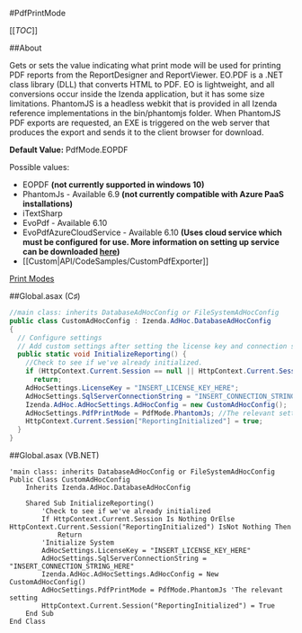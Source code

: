 #PdfPrintMode

[[_TOC_]]

##About

Gets or sets the value indicating what print mode will be used for printing PDF reports from the ReportDesigner and ReportViewer.  EO.PDF is a .NET class library (DLL) that converts HTML to PDF.  EO is lightweight, and all conversions occur inside the Izenda application, but it has some size limitations.  PhantomJS is a headless webkit that is provided in all Izenda reference implementations in the bin/phantomjs folder.  When PhantomJS PDF exports are requested, an EXE is triggered on the web server that produces the export and sends it to the client browser for download.

**Default Value:** PdfMode.EOPDF

Possible values:
* EOPDF **(not currently supported in windows 10)**
* PhantomJs - Available 6.9 **(not currently compatible with Azure PaaS installations)**
* iTextSharp
* EvoPdf - Available 6.10
* EvoPdfAzureCloudService - Available 6.10 **(Uses cloud service which must be configured for use. More information on setting up service can be downloaded [here](http://wiki.izenda.us/API/CodeSamples/PdfPrintMode/Pdf-Exports-in-Azure-Websites.docx))**
* [[Custom|API/CodeSamples/CustomPdfExporter]]

[Print Modes](http://wiki.izenda.us/FAQ/understanding-izenda-print-modes)

##Global.asax (C♯)

``` csharp
//main class: inherits DatabaseAdHocConfig or FileSystemAdHocConfig
public class CustomAdHocConfig : Izenda.AdHoc.DatabaseAdHocConfig
{
  // Configure settings
  // Add custom settings after setting the license key and connection string by overriding the ConfigureSettings() method
  public static void InitializeReporting() {
    //Check to see if we've already initialized.
    if (HttpContext.Current.Session == null || HttpContext.Current.Session["ReportingInitialized"] != null)
      return;
    AdHocSettings.LicenseKey = "INSERT_LICENSE_KEY_HERE";
    AdHocSettings.SqlServerConnectionString = "INSERT_CONNECTION_STRING_HERE";
    Izenda.AdHoc.AdHocSettings.AdHocConfig = new CustomAdHocConfig();
    AdHocSettings.PdfPrintMode = PdfMode.PhantomJs; //The relevant setting
    HttpContext.Current.Session["ReportingInitialized"] = true;
  }
}
```

##Global.asax (VB.NET)

```visualbasic
'main class: inherits DatabaseAdHocConfig or FileSystemAdHocConfig
Public Class CustomAdHocConfig
    Inherits Izenda.AdHoc.DatabaseAdHocConfig

    Shared Sub InitializeReporting()
        'Check to see if we've already initialized
        If HttpContext.Current.Session Is Nothing OrElse HttpContext.Current.Session("ReportingInitialized") IsNot Nothing Then
            Return
        'Initialize System
        AdHocSettings.LicenseKey = "INSERT_LICENSE_KEY_HERE"
        AdHocSettings.SqlServerConnectionString = "INSERT_CONNECTION_STRING_HERE"
        Izenda.AdHoc.AdHocSettings.AdHocConfig = New CustomAdHocConfig()
        AdHocSettings.PdfPrintMode = PdfMode.PhantomJs 'The relevant setting
        HttpContext.Current.Session("ReportingInitialized") = True
    End Sub
End Class
```
